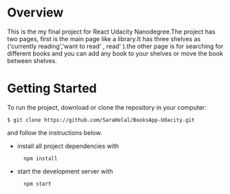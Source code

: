<h1>Overview</h1>
This is the my final project for React Udacity Nanodegree.The project has two pages, first is the main page like a library.It has three shelves as ('currently reading','want to read' , read' ).the other page is for searching for different books and you can add any book to your shelves or move the book between shelves. 


<h1>Getting Started</h1>
To run the project, download or clone the repository in your computer:

    $ git clone https://github.com/SaraHelal/BooksApp-Udacity.git

and follow the instructions below.

* install all project dependencies with 

        npm install
* start the development server with 

        npm start

